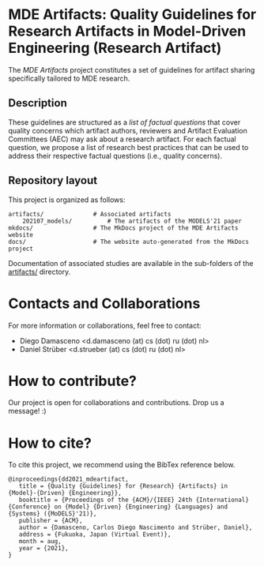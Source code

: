 # MDE Artifacts: Quality Guidelines for Research Artifacts in Model-Driven Engineering (Research Artifact)

The *MDE Artifacts* project constitutes a set of guidelines for artifact sharing specifically tailored to MDE research.

## Description

These guidelines are structured as a *list of factual questions* that cover quality concerns which
artifact authors, reviewers and Artifact Evaluation Committees (AEC) may ask about a research artifact.
For each factual question, we propose a list of research best practices that can be used to
address their respective factual questions (i.e., quality concerns).

## Repository layout

This project is organized as follows:

    artifacts/              # Associated artifacts 
        202107_models/          # The artifacts of the MODELS'21 paper 
    mkdocs/                 # The MkDocs project of the MDE Artifacts website
    docs/                   # The website auto-generated from the MkDocs project

Documentation of associated studies are available in the sub-folders of the [artifacts/](artifacts/) directory.

# Contacts and Collaborations

For more information or collaborations, feel free to contact:

* Diego Damasceno <d.damasceno (at) cs (dot) ru (dot) nl>
* Daniel Strüber  <d.strueber  (at) cs (dot) ru (dot) nl>


# How to contribute?

Our project is open for collaborations and contributions. 
Drop us a message! :)

# How to cite?

To cite this project, we recommend using the BibTex reference below.

```
@inproceedings{dd2021_mdeartifact,
   title = {Quality {Guidelines} for {Research} {Artifacts} in {Model}-{Driven} {Engineering}},
   booktitle = {Proceedings of the {ACM}/{IEEE} 24th {International} {Conference} on {Model} {Driven} {Engineering} {Languages} and {Systems} ({MoDELS}'21)},
   publisher = {ACM},
   author = {Damasceno, Carlos Diego Nascimento and Strüber, Daniel},
   address = {Fukuoka, Japan (Virtual Event)},
   month = aug,
   year = {2021},
}
```